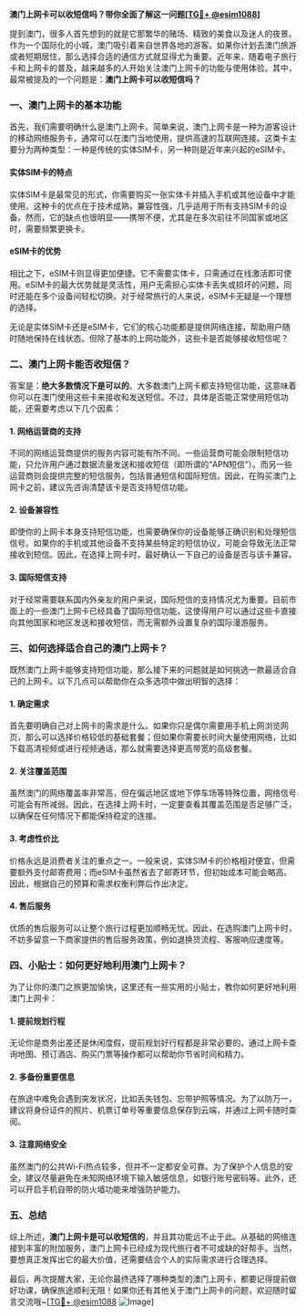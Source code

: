 **澳门上网卡可以收短信吗？带你全面了解这一问题[[TG💪+ @esim1088](https://t.me/s/esim1088)]**

提到澳门，很多人首先想到的就是它那繁华的赌场、精致的美食以及迷人的夜景。作为一个国际化的小城，澳门吸引着来自世界各地的游客。如果你计划去澳门旅游或者短期居住，那么选择合适的通信方式就显得尤为重要。近年来，随着电子旅行卡和上网卡的普及，越来越多的人开始关注澳门上网卡的功能与使用体验。其中，最常被提及的一个问题是：**澳门上网卡可以收短信吗？**

### 一、澳门上网卡的基本功能

首先，我们需要明确什么是澳门上网卡。简单来说，澳门上网卡是一种为游客设计的移动网络服务卡，通常可以在澳门当地使用，提供高速的互联网连接。这类卡主要分为两种类型：一种是传统的实体SIM卡，另一种则是近年来兴起的eSIM卡。

#### 实体SIM卡的特点
实体SIM卡是最常见的形式，你需要购买一张实体卡并插入手机或其他设备中才能使用。这种卡的优点在于技术成熟，兼容性强，几乎适用于所有支持SIM卡的设备。然而，它的缺点也很明显——携带不便，尤其是在多次前往不同国家或地区时，需要频繁更换卡。

#### eSIM卡的优势
相比之下，eSIM卡则显得更加便捷。它不需要实体卡，只需通过在线激活即可使用。eSIM卡的最大优势就是灵活性，用户无需担心实体卡丢失或损坏的问题，同时还能在多个设备间轻松切换。对于经常旅行的人来说，eSIM卡无疑是一个理想的选择。

无论是实体SIM卡还是eSIM卡，它们的核心功能都是提供网络连接，帮助用户随时随地保持在线状态。但除了基本的上网功能外，这些卡是否能够接收短信呢？

### 二、澳门上网卡能否收短信？

答案是：**绝大多数情况下是可以的**。大多数澳门上网卡都支持短信功能，这意味着你可以在澳门使用这些卡来接收和发送短信。不过，具体是否能正常使用短信功能，还需要考虑以下几个因素：

#### 1. 网络运营商的支持
不同的网络运营商提供的服务内容可能有所不同。一些运营商可能会限制短信功能，只允许用户通过数据流量发送和接收短信（即所谓的“APN短信”）。而另一些运营商则会提供完整的短信服务，包括普通短信和国际短信。因此，在购买澳门上网卡之前，建议先咨询清楚该卡是否支持短信功能。

#### 2. 设备兼容性
即使你的上网卡本身支持短信功能，也需要确保你的设备能够正确识别和处理短信信号。如果你的手机或其他设备不支持某些特定的短信协议，可能会导致无法正常接收到短信。因此，在选择上网卡时，最好确认一下自己的设备是否与该卡兼容。

#### 3. 国际短信支持
对于经常需要联系国内外亲友的用户来说，国际短信的支持情况尤为重要。目前市面上的一些澳门上网卡已经具备了国际短信功能，这使得用户可以通过这些卡直接向其他国家和地区发送和接收短信，而无需额外设置复杂的国际漫游服务。

### 三、如何选择适合自己的澳门上网卡？

既然澳门上网卡能够支持短信功能，那么接下来的问题就是如何挑选一款最适合自己的上网卡。以下几点可以帮助你在众多选项中做出明智的选择：

#### 1. 确定需求
首先要明确自己对上网卡的需求是什么。如果你只是偶尔需要用手机上网浏览网页，那么可以选择价格较低的基础套餐；但如果你需要长时间大量使用网络，比如下载高清视频或进行视频通话，那么就需要选择更高带宽的高级套餐。

#### 2. 关注覆盖范围
虽然澳门的网络覆盖率非常高，但在偏远地区或地下停车场等特殊位置，网络信号可能会有所减弱。因此，在选择上网卡时，一定要查看其覆盖范围是否足够广泛，以确保在任何情况下都能保持稳定的连接。

#### 3. 考虑性价比
价格永远是消费者关注的重点之一。一般来说，实体SIM卡的价格相对便宜，但需要额外支付邮寄费用；而eSIM卡虽然省去了邮寄环节，但初始成本可能会略高。因此，根据自己的预算和需求权衡利弊后作出决定。

#### 4. 售后服务
优质的售后服务可以让整个旅行过程更加顺畅无忧。因此，在选购澳门上网卡时，不妨多留意一下商家提供的售后服务政策，例如退换货流程、客服响应速度等。

### 四、小贴士：如何更好地利用澳门上网卡？

为了让你的澳门之旅更加愉快，这里还有一些实用的小贴士，教你如何更好地利用澳门上网卡：

#### 1. 提前规划行程
无论你是商务出差还是休闲度假，提前规划好行程都是非常必要的。通过上网卡查询地图、预订酒店、购买门票等操作都可以帮助你节省时间和精力。

#### 2. 多备份重要信息
在旅途中难免会遇到突发状况，比如丢失钱包、忘带护照等情况。为了以防万一，建议将身份证件的照片、机票订单号等重要信息保存到云端，并通过上网卡随时查阅。

#### 3. 注意网络安全
虽然澳门的公共Wi-Fi热点较多，但并不一定都安全可靠。为了保护个人信息的安全，建议尽量避免在未知网络环境下输入敏感信息，如银行账号密码等。此外，还可以开启手机自带的防火墙功能来增强防护能力。

### 五、总结

综上所述，**澳门上网卡是可以收短信的**，并且其功能远不止于此。从基础的网络连接到丰富的附加服务，澳门上网卡已经成为现代旅行者不可或缺的好帮手。当然，要想真正发挥出它的最大价值，还需要结合个人的实际需求进行合理选择。

最后，再次提醒大家，无论你最终选择了哪种类型的澳门上网卡，都要记得提前做好功课，确保旅途顺利无阻！如果你还有其他关于澳门上网卡的问题，欢迎随时留言交流哦~[[TG💪+ @esim1088](https://t.me/s/esim1088) ![Image](https://i.postimg.cc/4NQfJmqS/Snipaste-2025-05-13-00-14-12.png)]